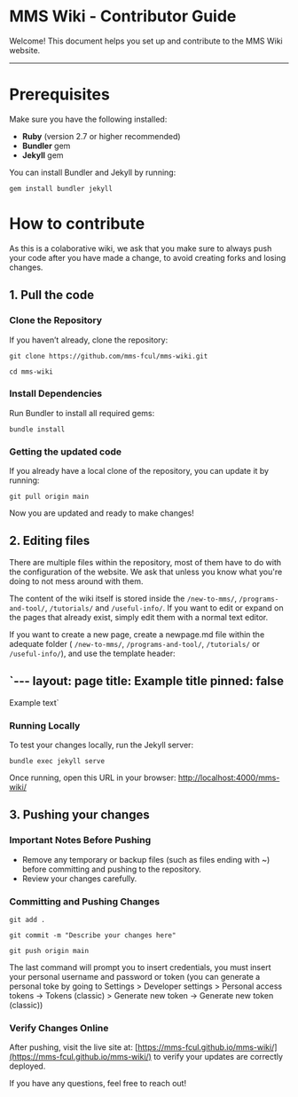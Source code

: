 # MMS Wiki - Contributor Guide

Welcome! This document helps you set up and contribute to the MMS Wiki website.

---

# Prerequisites

Make sure you have the following installed:
- **Ruby** (version 2.7 or higher recommended)  
- **Bundler** gem  
- **Jekyll** gem  

You can install Bundler and Jekyll by running:

`gem install bundler jekyll`

# How to contribute
As this is a colaborative wiki, we ask that you make sure to always push your code after you have made a change, to avoid creating forks and losing changes.
## 1. Pull the code
### Clone the Repository
If you haven’t already, clone the repository:

`git clone https://github.com/mms-fcul/mms-wiki.git`

`cd mms-wiki`


### Install Dependencies
Run Bundler to install all required gems:

`bundle install`

### Getting the updated code
If you already have a local clone of the repository, you can update it by running:

`git pull origin main`

Now you are updated and ready to make changes!

## 2. Editing files
There are multiple files within the repository, most of them have to do with the configuration of the website. We ask that unless you know what you're doing to not mess around with them.

The content of the wiki itself is stored inside the `/new-to-mms/`, `/programs-and-tool/`, `/tutorials/` and `/useful-info/`.
If you want to edit or expand on the pages that already exist, simply edit them with a normal text editor.

If you want to create a new page, create a newpage.md file within the adequate folder ( `/new-to-mms/`, `/programs-and-tool/`, `/tutorials/` or `/useful-info/`), and use the template header:

`---
layout: page
title: Example title
pinned: false
---

Example text`


### Running Locally
To test your changes locally, run the Jekyll server:

`bundle exec jekyll serve`

Once running, open this URL in your browser: [http://localhost:4000/mms-wiki/](http://localhost:4000/mms-wiki/)

## 3. Pushing your changes
### Important Notes Before Pushing
- Remove any temporary or backup files (such as files ending with ~) before committing and pushing to the repository.
- Review your changes carefully.

### Committing and Pushing Changes

`git add .`

`git commit -m "Describe your changes here"`

`git push origin main`

The last command will prompt you to insert credentials, you must insert your personal username and password or token (you can generate a personal toke by going to Settings > Developer settings > Personal access tokens → Tokens (classic) > Generate new token → Generate new token (classic))

### Verify Changes Online
After pushing, visit the live site at: [https://mms-fcul.github.io/mms-wiki/](https://mms-fcul.github.io/mms-wiki/)
to verify your updates are correctly deployed.

If you have any questions, feel free to reach out!
